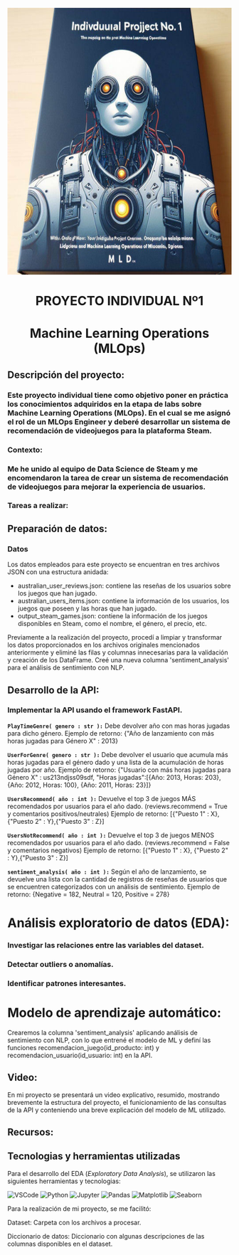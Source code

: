 <p align="center">
 <img src="data/mlops.jpg"  height=600>
</p>

# <h1 align=center> PROYECTO INDIVIDUAL Nº1
<h1 align=center> Machine Learning Operations (MLOps) </h1>



## Descripción del proyecto:

### Este proyecto individual tiene como objetivo poner en práctica los conocimientos adquiridos en la etapa de labs sobre Machine Learning Operations (MLOps). En el cual se me asignó el rol de un MLOps Engineer y deberé desarrollar un sistema de recomendación de videojuegos para la plataforma Steam.

### Contexto:

### Me he unido al equipo de Data Science de Steam y me encomendaron la tarea de crear un sistema de recomendación de videojuegos para mejorar la experiencia de usuarios.

### Tareas a realizar:

## Preparación de datos:

### Datos

Los datos empleados para este proyecto se encuentran en tres archivos JSON con una estructura anidada:

- australian_user_reviews.json: contiene las reseñas de los usuarios sobre los juegos que han jugado.
- australian_users_items.json: contiene la información de los usuarios, los juegos que poseen y las horas que han jugado.
- output_steam_games.json: contiene la información de los juegos disponibles en Steam, como el nombre, el género, el precio, etc.


Previamente a la realización del proyecto, procedí a limpiar y transformar los datos proporcionados en los archivos originales mencionados anteriormente y eliminé las filas y columnas innecesarias para la validación y creación de los DataFrame. Creé una nueva columna 'sentiment_analysis' para el análisis de sentimiento con NLP.



## Desarrollo de la API:

### Implementar la API usando el framework FastAPI.


**`PlayTimeGenre( genero : str ):`**  Debe devolver año con mas horas jugadas para dicho género.
Ejemplo de retorno: {"Año de lanzamiento con más horas jugadas para Género X" : 2013}

**`UserForGenre( genero : str ):`** Debe devolver el usuario que acumula más horas jugadas para el género dado y una lista de la acumulación de horas jugadas por año.
Ejemplo de retorno: {"Usuario con más horas jugadas para Género X" : us213ndjss09sdf, "Horas jugadas":[{Año: 2013, Horas: 203}, {Año: 2012, Horas: 100}, {Año: 2011, Horas: 23}]}

**`UsersRecommend( año : int ):`** Devuelve el top 3 de juegos MÁS recomendados por usuarios para el año dado. (reviews.recommend = True y comentarios positivos/neutrales)
Ejemplo de retorno: [{"Puesto 1" : X}, {"Puesto 2" : Y},{"Puesto 3" : Z}]

**`UsersNotRecommend( año : int ):`** Devuelve el top 3 de juegos MENOS recomendados por usuarios para el año dado. (reviews.recommend = False y comentarios negativos)
Ejemplo de retorno: [{"Puesto 1" : X}, {"Puesto 2" : Y},{"Puesto 3" : Z}]

**`sentiment_analysis( año : int ):`** Según el año de lanzamiento, se devuelve una lista con la cantidad de registros de reseñas de usuarios que se encuentren categorizados con un análisis de sentimiento.
Ejemplo de retorno: {Negative = 182, Neutral = 120, Positive = 278}



# Análisis exploratorio de datos (EDA):

### Investigar las relaciones entre las variables del dataset.

### Detectar outliers o anomalías.

### Identificar patrones interesantes.



# Modelo de aprendizaje automático:

Crearemos la columna 'sentiment_analysis' aplicando análisis de sentimiento con NLP, con lo que entrené el modelo de ML y definí las funciones recomendacion_juego(id_producto: int) y recomendacion_usuario(id_usuario: int) en la API.


## Video:

En mi proyecto se presentará un video explicativo, resumido, mostrando brevemente la estructura del proyecto, el funicionamiento de las consultas de la API y conteniendo una breve explicación del modelo de ML utilizado. 


## Recursos:
## Tecnologias y herramientas utilizadas

Para el desarrollo del EDA (*Exploratory Data Analysis*), se utilizaron las siguientes herramientas y tecnologias:


![VSCode](https://img.shields.io/badge/-VSCode-333333?style=flat&logo=visual-studio-code)
![Python](https://img.shields.io/badge/-Python-333333?style=flat&logo=python)
![Jupyter](https://img.shields.io/badge/-Jupyter-333333?style=flat&logo=jupyter)
![Pandas](https://img.shields.io/badge/-Pandas-333333?style=flat&logo=pandas)
![Matplotlib](https://img.shields.io/badge/Matplotlib-333333?style=flat&logo=WordCloud)
![Seaborn](https://img.shields.io/badge/Seaborn-333333?style=flat&logo=Seaborn)

Para la realización de mi proyecto, se me facilitó: 

Dataset: Carpeta con los archivos a procesar.

Diccionario de datos: Diccionario con algunas descripciones de las columnas disponibles en el dataset.

